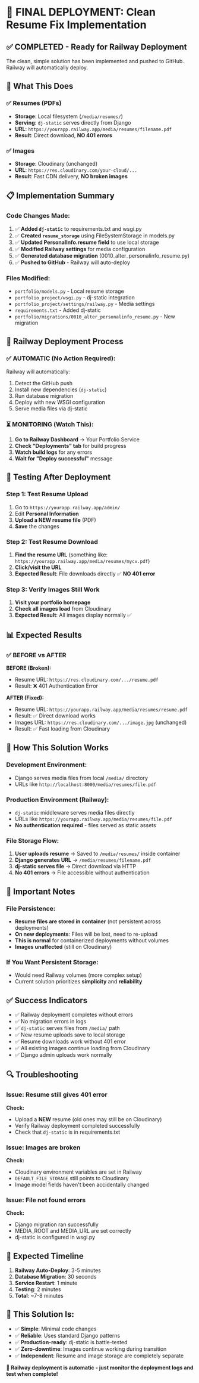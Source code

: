 # 🎯 FINAL DEPLOYMENT: Clean Resume Fix Implementation

## ✅ **COMPLETED - Ready for Railway Deployment**

The clean, simple solution has been implemented and pushed to GitHub. Railway will automatically deploy.

## 🎯 **What This Does**

### **✅ Resumes (PDFs)**
- **Storage**: Local filesystem (`/media/resumes/`) 
- **Serving**: `dj-static` serves directly from Django
- **URL**: `https://yourapp.railway.app/media/resumes/filename.pdf`
- **Result**: Direct download, **NO 401 errors**

### **✅ Images**  
- **Storage**: Cloudinary (unchanged)
- **URL**: `https://res.cloudinary.com/your-cloud/...`
- **Result**: Fast CDN delivery, **NO broken images**

## 📋 **Implementation Summary**

### **Code Changes Made:**
1. ✅ **Added `dj-static`** to requirements.txt and wsgi.py
2. ✅ **Created `resume_storage`** using FileSystemStorage in models.py
3. ✅ **Updated PersonalInfo.resume field** to use local storage
4. ✅ **Modified Railway settings** for media configuration
5. ✅ **Generated database migration** (0010_alter_personalinfo_resume.py)
6. ✅ **Pushed to GitHub** - Railway will auto-deploy

### **Files Modified:**
- `portfolio/models.py` - Local resume storage
- `portfolio_project/wsgi.py` - dj-static integration
- `portfolio_project/settings/railway.py` - Media settings
- `requirements.txt` - Added dj-static
- `portfolio/migrations/0010_alter_personalinfo_resume.py` - New migration

## 🚂 **Railway Deployment Process**

### **✅ AUTOMATIC (No Action Required):**
Railway will automatically:
1. Detect the GitHub push
2. Install new dependencies (`dj-static`)
3. Run database migration
4. Deploy with new WSGI configuration
5. Serve media files via dj-static

### **⏳ MONITORING (Watch This):**
1. **Go to Railway Dashboard** → Your Portfolio Service
2. **Check "Deployments" tab** for build progress
3. **Watch build logs** for any errors
4. **Wait for "Deploy successful"** message

## 🧪 **Testing After Deployment**

### **Step 1: Test Resume Upload**
1. Go to `https://yourapp.railway.app/admin/`
2. Edit **Personal Information**
3. **Upload a NEW resume file** (PDF)
4. **Save** the changes

### **Step 2: Test Resume Download**
1. **Find the resume URL** (something like: `https://yourapp.railway.app/media/resumes/mycv.pdf`)
2. **Click/visit the URL**
3. **Expected Result**: File downloads directly ✅ **NO 401 error**

### **Step 3: Verify Images Still Work**
1. **Visit your portfolio homepage**
2. **Check all images load** from Cloudinary
3. **Expected Result**: All images display normally ✅

## 📊 **Expected Results**

### **✅ BEFORE vs AFTER**

**BEFORE (Broken):**
- Resume URL: `https://res.cloudinary.com/.../resume.pdf`
- Result: ❌ 401 Authentication Error

**AFTER (Fixed):**
- Resume URL: `https://yourapp.railway.app/media/resumes/resume.pdf`  
- Result: ✅ Direct download works
- Images URL: `https://res.cloudinary.com/.../image.jpg` (unchanged)
- Result: ✅ Fast loading from Cloudinary

## 🎯 **How This Solution Works**

### **Development Environment:**
- Django serves media files from local `/media/` directory
- URLs like `http://localhost:8000/media/resumes/file.pdf`

### **Production Environment (Railway):**
- `dj-static` middleware serves media files directly
- URLs like `https://yourapp.railway.app/media/resumes/file.pdf`
- **No authentication required** - files served as static assets

### **File Storage Flow:**
1. **User uploads resume** → Saved to `/media/resumes/` inside container
2. **Django generates URL** → `/media/resumes/filename.pdf`
3. **dj-static serves file** → Direct download via HTTP
4. **No 401 errors** → File accessible without authentication

## 🚨 **Important Notes**

### **File Persistence:**
- **Resume files are stored in container** (not persistent across deployments)
- **On new deployments**: Files will be lost, need to re-upload
- **This is normal** for containerized deployments without volumes
- **Images unaffected** (still on Cloudinary)

### **If You Want Persistent Storage:**
- Would need Railway volumes (more complex setup)
- Current solution prioritizes **simplicity** and **reliability**

## ✅ **Success Indicators**

- ✅ Railway deployment completes without errors
- ✅ No migration errors in logs
- ✅ `dj-static` serves files from `/media/` path
- ✅ New resume uploads save to local storage
- ✅ Resume downloads work without 401 error
- ✅ All existing images continue loading from Cloudinary
- ✅ Django admin uploads work normally

## 🔍 **Troubleshooting**

### **Issue: Resume still gives 401 error**
**Check:**
- Upload a **NEW** resume (old ones may still be on Cloudinary)
- Verify Railway deployment completed successfully
- Check that `dj-static` is in requirements.txt

### **Issue: Images are broken**
**Check:**
- Cloudinary environment variables are set in Railway
- `DEFAULT_FILE_STORAGE` still points to Cloudinary
- Image model fields haven't been accidentally changed

### **Issue: File not found errors**
**Check:**
- Django migration ran successfully
- MEDIA_ROOT and MEDIA_URL are set correctly
- dj-static is configured in wsgi.py

## 🎉 **Expected Timeline**

1. **Railway Auto-Deploy**: 3-5 minutes
2. **Database Migration**: 30 seconds  
3. **Service Restart**: 1 minute
4. **Testing**: 2 minutes
5. **Total**: ~7-8 minutes

## 🚀 **This Solution Is:**

- ✅ **Simple**: Minimal code changes
- ✅ **Reliable**: Uses standard Django patterns
- ✅ **Production-ready**: dj-static is battle-tested
- ✅ **Zero-downtime**: Images continue working during transition
- ✅ **Independent**: Resume and image storage are completely separate

**🎯 Railway deployment is automatic - just monitor the deployment logs and test when complete!**
